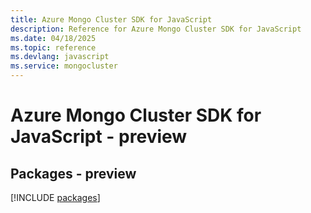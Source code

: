 ```yaml
---
title: Azure Mongo Cluster SDK for JavaScript
description: Reference for Azure Mongo Cluster SDK for JavaScript
ms.date: 04/18/2025
ms.topic: reference
ms.devlang: javascript
ms.service: mongocluster
---
```

# Azure Mongo Cluster SDK for JavaScript - preview
## Packages - preview
[!INCLUDE [packages](mongo-cluster-index.md)]